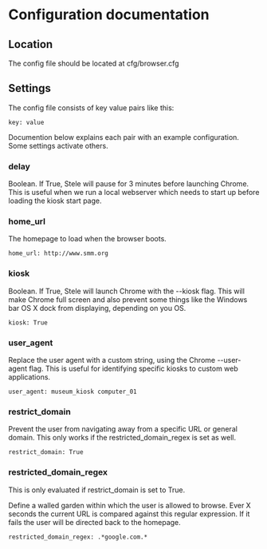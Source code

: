 # Configuration documentation

## Location
The config file should be located at cfg/browser.cfg

## Settings
The config file consists of key value pairs like this:

    key: value

Documention below explains each pair with an example configuration. Some settings activate others.

### delay
Boolean. If True, Stele will pause for 3 minutes before launching Chrome. This is useful when we run a local webserver which needs to start up before loading the kiosk start page.

### home_url
The homepage to load when the browser boots.

    home_url: http://www.smm.org

### kiosk
Boolean. If True, Stele will launch Chrome with the --kiosk flag. This will make Chrome full screen and also prevent some things like the Windows bar OS X dock from displaying, depending on you OS.

    kiosk: True

### user_agent
Replace the user agent with a custom string, using the Chrome --user-agent flag. This is useful for identifying specific kiosks to custom web applications.

    user_agent: museum_kiosk computer_01

### restrict_domain
Prevent the user from navigating away from a specific URL or general domain. This only works if the restricted_domain_regex is set as well.

    restrict_domain: True

### restricted_domain_regex
This is only evaluated if restrict_domain is set to True.

Define a walled garden within which the user is allowed to browse. Ever X seconds the current URL is compared against this regular expression. If it fails the user will be directed back to the homepage.

    restricted_domain_regex: .*google.com.*
